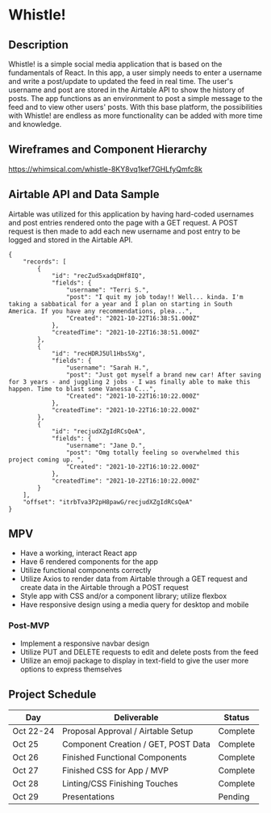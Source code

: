 # Whistle!

## Description

Whistle! is a simple social media application that is based on the fundamentals of React. In this app, a user simply needs to enter a username and write a post/update to updated the feed in real time. The user's username and post are stored in the Airtable API to show the history of posts. The app functions as an environment to post a simple message to the feed and to view other users' posts. With this base platform, the possibilities with Whistle! are endless as more functionality can be added with more time and knowledge.

## Wireframes and Component Hierarchy

https://whimsical.com/whistle-8KY8vq1kef7GHLfyQmfc8k

## Airtable API and Data Sample 

Airtable was utilized for this application by having hard-coded usernames and post entries rendered onto the page with a GET request. A POST request is then made to add each new username and post entry to be logged and stored in the Airtable API.

```
{
    "records": [
        {
            "id": "recZud5xadqDHf8IQ",
            "fields": {
                "username": "Terri S.",
                "post": "I quit my job today!! Well... kinda. I'm taking a sabbatical for a year and I plan on starting in South America. If you have any recommendations, plea...",
                "Created": "2021-10-22T16:38:51.000Z"
            },
            "createdTime": "2021-10-22T16:38:51.000Z"
        },
        {
            "id": "recHDRJ5Ul1Hbs5Xg",
            "fields": {
                "username": "Sarah H.",
                "post": "Just got myself a brand new car! After saving for 3 years - and juggling 2 jobs - I was finally able to make this happen. Time to blast some Vanessa C...",
                "Created": "2021-10-22T16:10:22.000Z"
            },
            "createdTime": "2021-10-22T16:10:22.000Z"
        },
        {
            "id": "recjudXZgIdRCsQeA",
            "fields": {
                "username": "Jane D.",
                "post": "Omg totally feeling so overwhelmed this  project coming up. ",
                "Created": "2021-10-22T16:10:22.000Z"
            },
            "createdTime": "2021-10-22T16:10:22.000Z"
        }
    ],
    "offset": "itrbTva3P2pH8pawG/recjudXZgIdRCsQeA"
}
```
## MPV
- Have a working, interact React app
- Have 6 rendered components for the app
- Utilize functional components correctly
- Utilize Axios to render data from Airtable through a GET request and create data in the Airtable through a POST request
- Style app with CSS and/or a component library; utilize flexbox
- Have responsive design using a media query for desktop and mobile

### Post-MVP
- Implement a responsive navbar design
- Utilize PUT and DELETE requests to edit and delete posts from the feed
- Utilize an emoji package to display in text-field to give the user more options to express themselves

## Project Schedule
| Day      | Deliverable                                | Status   |
| -------- | ------------------------------------------ | -------- |
| Oct 22-24 | Proposal Approval / Airtable Setup        | Complete |
| Oct 25   | Component Creation / GET, POST Data        | Complete |
| Oct 26   | Finished Functional Components             | Complete |
| Oct 27   | Finished CSS for App / MVP                 | Complete |
| Oct 28   | Linting/CSS Finishing Touches              | Complete |
| Oct 29   | Presentations                              | Pending  |
